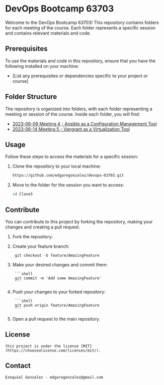 # DevOps Bootcamp 63703

Welcome to the DevOps Bootcamp 63703! This repository contains folders for each meeting of the course. Each folder represents a specific session and contains relevant materials and code.

## Prerequisites

To use the materials and code in this repository, ensure that you have the following installed on your machine:

- [List any prerequisites or dependencies specific to your project or course]

## Folder Structure

The repository is organized into folders, with each folder representing a meeting or session of the course. Inside each folder, you will find:

- [2023-06-09 Meeting 4 - Ansible as a Configuration Management Tool](https://github.com/edgaregonzalez/devops-63703/tree/master/Clase3)
- [2023-06-14 Meeting 5 - Vangrant as a Virtualization Tool](https://github.com/edgaregonzalez/devops-63703/tree/master/Clase4)

## Usage

Follow these steps to access the materials for a specific session:

1. Clone the repository to your local machine:
   
   ```bash
   https://github.com/edgaregonzalez/devops-63703.git
   ```
2. Move to the folder for the session you want to access:

   ```bash
   cd Clase3
   ```
## Contribute

You can contribute to this project by forking the repository, making your changes and creating a pull request.
1. Fork the repository:

2. Create your feature branch:
    
    ```shell
     git checkout -b feature/AmazingFeature
     ```
3. Make your desired changes and commit them:
        
        ```shell
        git commit -m 'Add some AmazingFeature'
        ```
4. Push your changes to your forked repository:
        
        ```shell
        git push origin feature/AmazingFeature
        ```
5. Open a pull request to the main repository.

## License

    this project is under the license [MIT](https://choosealicense.com/licenses/mit/).

## Contact
    Ezequiel Gonzalez - edgaregonzalez@gmail.com

